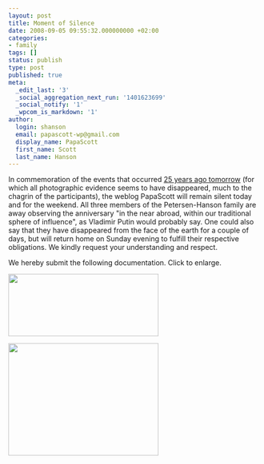 ```yaml
---
layout: post
title: Moment of Silence
date: 2008-09-05 09:55:32.000000000 +02:00
categories:
- family
tags: []
status: publish
type: post
published: true
meta:
  _edit_last: '3'
  _social_aggregation_next_run: '1401623699'
  _social_notify: '1'
  _wpcom_is_markdown: '1'
author:
  login: shanson
  email: papascott-wp@gmail.com
  display_name: PapaScott
  first_name: Scott
  last_name: Hanson
---
```

<p>In commemoration of the events that occurred <a href="http://www.papascott.de/archives/2002/09/09/young-dumb-and-excited/">25 years ago tomorrow</a> (for which all photographic evidence seems to have disappeared, much to the chagrin of the participants), the weblog PapaScott will remain silent today and for the weekend. All three members of the Petersen-Hanson family are away observing the anniversary "in the near abroad, within our traditional sphere of influence", as Vladimir Putin would probably say. One could also say that they have disappeared from the face of the earth for a couple of days, but will return home on Sunday evening to fulfill their respective obligations. We kindly request your understanding and respect.</p>
<p>We hereby submit the following documentation. Click to enlarge.</p>
<p><a href="http://www.papascott.de/wordpress/wp-content/uploads/2008/09/marriagelicense.jpg"><img src="http://www.papascott.de/wordpress/wp-content/uploads/2008/09/marriagelicense-300x125.jpg" alt="" title="marriagelicense" width="300" height="125" class="alignnone size-medium wp-image-3275" /></a></p>
<p><a href="http://www.papascott.de/wordpress/wp-content/uploads/2008/09/marriagelicense2.jpg"><img src="http://www.papascott.de/wordpress/wp-content/uploads/2008/09/marriagelicense2-300x225.jpg" alt="" title="marriagelicense2" width="300" height="225" class="alignnone size-medium wp-image-3278" /></a></p>

